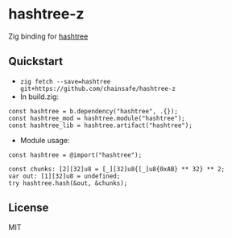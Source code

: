 # hashtree-z
Zig binding for [hashtree](https://github.com/prysmaticlabs/hashtree)

## Quickstart
- `zig fetch --save=hashtree git+https://github.com/chainsafe/hashtree-z`
- In build.zig:
```zig
const hashtree = b.dependency("hashtree", .{});
const hashtree_mod = hashtree.module("hashtree");
const hashtree_lib = hashtree.artifact("hashtree");
```
- Module usage:
```zig
const hashtree = @import("hashtree");

const chunks: [2][32]u8 = [_][32]u8{[_]u8{0xAB} ** 32} ** 2;
var out: [1][32]u8 = undefined;
try hashtree.hash(&out, &chunks);
```

## License

MIT
